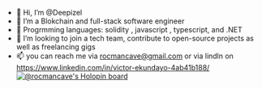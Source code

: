 - 👋 Hi, I’m @Deepizel
- 👀 I’m a Blokchain and full-stack software engineer
- 🌱 Progrmming languages: solidity , javascript , typescript, and .NET
- 💞️ I’m looking to join a tech team, contribute to open-source projects as well as freelancing gigs
- 📫 you can reach me via rocmancave@gmail.com or via lindln on https://www.linkedin.com/in/victor-ekundayo-4ab41b188/
[![@rocmancave's Holopin board](https://holopin.io/api/user/board?user=rocmancave)](https://holopin.io/@rocmancave)

<!---
Deepizel/Deepizel is a ✨ special ✨ repository because its `README.md` (this file) appears on your GitHub profile.
You can click the Preview link to take a look at your changes.
--->

